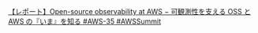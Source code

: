 
[【レポート】Open-source observability at AWS − 可観測性を支える OSS と AWS の『いま』を知る #AWS-35 #AWSSummit](https://dev.classmethod.jp/articles/awssummit2021-aws-35/)




